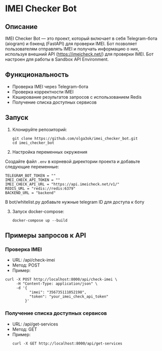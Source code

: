 # IMEI Checker Bot

## Описание

IMEI Checker Bot — это проект, который включает в себя Telegram-бота (aiogram) и бэкенд (FastAPI) для проверки IMEI. Бот позволяет пользователям отправлять IMEI и получать информацию о них, используя внешний API (https://imeicheck.net/) для проверки IMEI. Бот настроен для работы в Sandbox API Environment.

## Функциональность

- Проверка IMEI через Telegram-бота
- Проверка корректности IMEI
- Кэширование результатов запросов с использованием Redis
- Получение списка доступных сервисов

## Запуск

1. Клонируйте репозиторий:

    ```
    git clone https://github.com/olga3ok/imei_checker_bot.git
    cd imei_checker_bot
    ```

2. Настройка переменных окружения

Создайте файл `.env` в корневой директории проекта и добавьте следующие переменные:

```env
TELEGRAM_BOT_TOKEN = ""
IMEI_CHECK_API_TOKEN = ""
IMEI_CHECK_API_URL = "https://api.imeicheck.net/v1/"
REDIS_URL = "redis://redis:6379"
BACKEND_URL = "backend"
```
В bot/whitelist.py добавьте нужные telegram ID для доступа к боту

3. Запуск docker-compose:
   ```
   docker-compose up --build
   ```
## Примеры запросов к API
### Проверка IMEI
- URL: /api/check-imei
- Метод: POST
- Пример:
```
curl -X POST http://localhost:8000/api/check-imei \
     -H "Content-Type: application/json" \
     -d '{
           "imei": "356735111052198",
           "token": "your_imei_check_api_token"
         }'
```
### Получение списка доступных сервисов
- URL: /api/get-services
- Метод: GET
- Пример:
  ```
  curl -X GET http://localhost:8000/api/get-services
```


